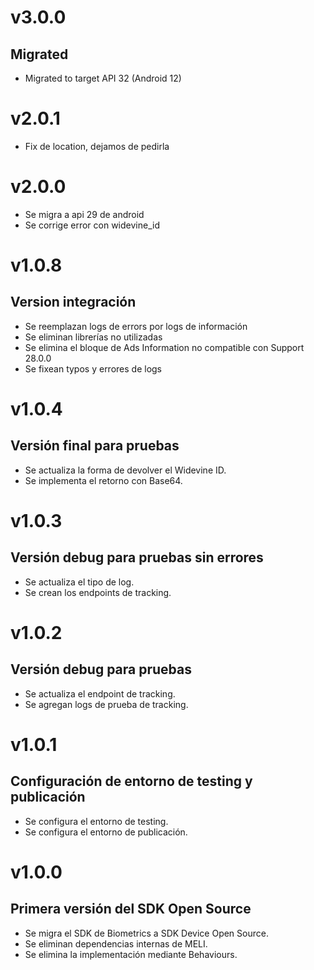# v3.0.0
## Migrated
- Migrated to target API 32 (Android 12)

# v2.0.1
- Fix de location, dejamos de pedirla

# v2.0.0
- Se migra a api 29 de android
- Se corrige error con widevine_id

# v1.0.8
## Version integración
- Se reemplazan logs de errors por logs de información
- Se eliminan librerías no utilizadas
- Se elimina el bloque de Ads Information no compatible con Support 28.0.0
- Se fixean typos y errores de logs

# v1.0.4
## Versión final para pruebas
- Se actualiza la forma de devolver el Widevine ID.
- Se implementa el retorno con Base64.

# v1.0.3
## Versión debug para pruebas sin errores
- Se actualiza el tipo de log.
- Se crean los endpoints de tracking.

# v1.0.2
## Versión debug para pruebas
- Se actualiza el endpoint de tracking.
- Se agregan logs de prueba de tracking.

# v1.0.1
## Configuración de entorno de testing y publicación
- Se configura el entorno de testing.
- Se configura el entorno de publicación.

# v1.0.0
## Primera versión del SDK Open Source
- Se migra el SDK de Biometrics a SDK Device Open Source.
- Se eliminan dependencias internas de MELI.
- Se elimina la implementación mediante Behaviours.
